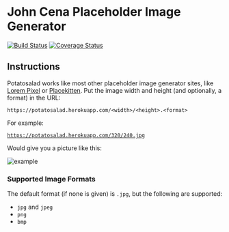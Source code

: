 # John Cena Placeholder Image Generator

[![Build Status][travis-badge]][travis-status]
[![Coverage Status][coveralls-badge]][coveralls-status]

## Instructions
Potatosalad works like most other placeholder image generator sites, like
[Lorem Pixel][lorempixel] or [Placekitten][placekitten]. Put the image width
and height (and optionally, a format) in the URL:

`https://potatosalad.herokuapp.com/<width>/<height>.<format>`

For example:

[`https://potatosalad.herokuapp.com/320/240.jpg`](https://potatosalad.herokuapp.com/320/240.jpg)

Would give you a picture like this:

![example](https://potatosalad.herokuapp.com/320/240.jpg)

### Supported Image Formats

The default format (if none is given) is `.jpg`, but the following are
supported:

* `jpg` and `jpeg`
* `png`
* `bmp`

[travis-badge]: http://img.shields.io/travis/joshfriend/potatosalad/master.svg
[travis-status]: https://travis-ci.org/joshfriend/potatosalad
[coveralls-status]: https://coveralls.io/r/joshfriend/potatosalad
[coveralls-badge]: http://img.shields.io/coveralls/joshfriend/potatosalad/master.svg
[lorempixel]: http://lorempixel.com/
[placekitten]: https://placekitten.com/
